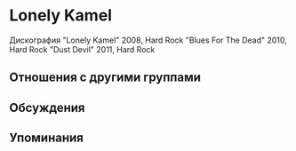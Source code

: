 # Lonely Kamel

Дискография
"Lonely Kamel" 2008, Hard Rock
"Blues For The Dead" 2010, Hard Rock
"Dust Devil" 2011, Hard Rock

## Отношения с другими группами


## Обсуждения


## Упоминания

